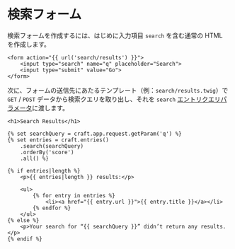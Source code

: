 # 検索フォーム

検索フォームを作成するには、はじめに入力項目 `search` を含む通常の HTML を作成します。

```twig
<form action="{{ url('search/results') }}">
    <input type="search" name="q" placeholder="Search">
    <input type="submit" value="Go">
</form>
```

次に、フォームの送信先にあたるテンプレート（例：`search/results.twig`）で `GET` / `POST` データから検索クエリを取り出し、それを `search` [エントリクエリパラメータ](../element-queries/entry-queries.md#search)に渡します。

```twig
<h1>Search Results</h1>

{% set searchQuery = craft.app.request.getParam('q') %}
{% set entries = craft.entries()
    .search(searchQuery)
    .orderBy('score')
    .all() %}

{% if entries|length %}
    <p>{{ entries|length }} results:</p>

    <ul>
        {% for entry in entries %}
            <li><a href="{{ entry.url }}">{{ entry.title }}</a></li>
        {% endfor %}
    </ul>
{% else %}
    <p>Your search for “{{ searchQuery }}” didn’t return any results.</p>
{% endif %}
```

